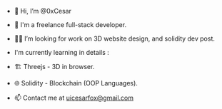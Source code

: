 - 👋 Hi, I’m @0xCesar
- 💼 I'm a freelance full-stack developer.
- 👷‍♂️ I’m looking for work on 3D website design, and solidity dev post.

- I'm currently learning in details : 
- 🏗️  Threejs - 3D in browser.
- 🌐  Solidity - Blockchain (OOP Languages).

- 📫 Contact me at uicesarfox@gmail.com
<!---
0xCesar/0xCesar is a ✨ special ✨ repository because its `README.md` (this file) appears on your GitHub profile.
You can click the Preview link to take a look at your changes.
--->
